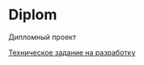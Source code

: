 # Diplom

Дипломный проект

[Техническое задание на разработку](https://github.com/Denkod9/Diplom/blob/main/Docs/technical_requirements.md "ТЗ на разработку")
